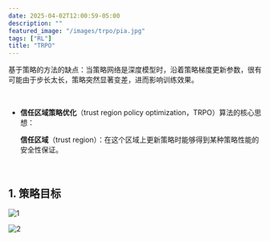```yaml
---
date: 2025-04-02T12:00:59-05:00
description: ""
featured_image: "/images/trpo/pia.jpg"
tags: ["RL"]
title: "TRPO"
---
```


基于策略的方法的缺点：当策略网络是深度模型时，沿着策略梯度更新参数，很有可能由于步长太长，策略突然显著变差，进而影响训练效果。

&nbsp;

+ **信任区域策略优化**（trust region policy optimization，TRPO）算法的核心思想：

  **信任区域**（trust region）：在这个区域上更新策略时能够得到某种策略性能的安全性保证。

&nbsp;

## 1. 策略目标

![1](/images/trpo/1.png)

![2](/images/trpo/2.png)

